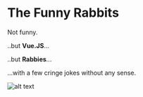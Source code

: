 # The Funny Rabbits


Not funny.

..but **Vue.JS**...

..but **Rabbies**...

...with a few cringe jokes without any sense.

![alt text](https://d3t3ozftmdmh3i.cloudfront.net/production/podcast_uploaded_episode/1673551/1673551-1555951739980-60541d7f9bf36.jpg)
